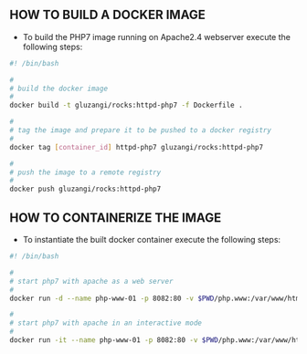 ## HOW TO BUILD A DOCKER IMAGE

+ To build the PHP7 image running on Apache2.4 webserver execute the following steps:

```sh
#! /bin/bash

#
# build the docker image
#
docker build -t gluzangi/rocks:httpd-php7 -f Dockerfile .

#
# tag the image and prepare it to be pushed to a docker registry
#
docker tag [container_id] httpd-php7 gluzangi/rocks:httpd-php7

#
# push the image to a remote registry
#
docker push gluzangi/rocks:httpd-php7
```
## HOW TO CONTAINERIZE THE IMAGE

+ To instantiate the built docker container execute the following steps:

```sh
#! /bin/bash

#
# start php7 with apache as a web server 
#
docker run -d --name php-www-01 -p 8082:80 -v $PWD/php.www:/var/www/html gluzangi/rocks:httpd-php7

#
# start php7 with apache in an interactive mode 
#
docker run -it --name php-www-01 -p 8082:80 -v $PWD/php.www:/var/www/html gluzangi/rocks:httpd-php7 /bin/bash
```
